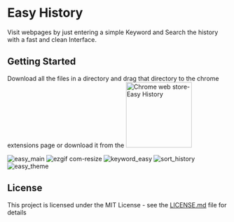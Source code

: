 # Easy History

Visit webpages by just entering a simple Keyword and Search the history with a fast and clean Interface.

## Getting Started
Download all the files in a directory and drag that directory to the chrome extensions page or download it from the
<a href="https://chrome.google.com/webstore/detail/easy-history/fccjpeeaeologjdkkjlijkhmcapibekn?hl=en"><img alt="Chrome web store- Easy History" src="https://cloud.githubusercontent.com/assets/14905919/25443106/79fd43c2-2ac4-11e7-999e-670ccd15a057.png" width="150px"></a>

![easy_main](https://cloud.githubusercontent.com/assets/14905919/25761260/e57fd260-31f7-11e7-86ce-15ce4afe576f.png)
![ezgif com-resize](https://cloud.githubusercontent.com/assets/14905919/25761128/625ac93a-31f7-11e7-91f9-6172f0abcb64.gif)
![keyword_easy](https://cloud.githubusercontent.com/assets/14905919/25434460/0788297a-2aaa-11e7-9888-7e06c5f556e3.png)
![sort_history](https://cloud.githubusercontent.com/assets/14905919/25434462/0788e608-2aaa-11e7-8f81-abf2c5c3198b.png)
![easy_theme](https://cloud.githubusercontent.com/assets/14905919/25756453/6ba78950-31e4-11e7-966d-b2343163b8d6.png)

## License
This project is licensed under the MIT License - see the [LICENSE.md](LICENSE.md) file for details

